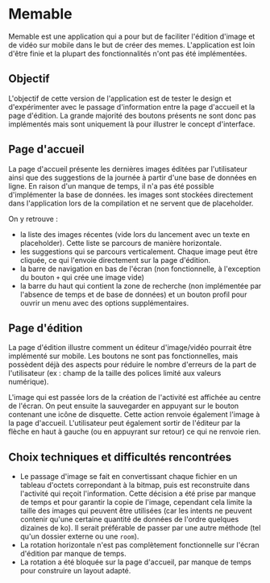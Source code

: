 # Memable

Memable est une application qui a pour but de faciliter l'édition d'image et de vidéo sur mobile dans le but de créer des memes. L'application est loin d'être finie et la plupart des fonctionnalités n'ont pas été implémentées.

## Objectif
L'objectif de cette version de l'application est de tester le design et d'expérimenter avec le passage d'information entre la page d'accueil et la page d'édition. La grande majorité des boutons présents ne sont donc pas implémentés mais sont uniquement là pour illustrer le concept d'interface.

## Page d'accueil

La page d'accueil présente les dernières images éditées par l'utilisateur ainsi que des suggestions de la journée à partir d'une base de données en ligne. En raison d'un manque de temps, il n'a pas été possible d'implémenter la base de données. les images sont stockées directement dans l'application lors de la compilation et ne servent que de placeholder.

On y retrouve :
- la liste des images récentes (vide lors du lancement avec un texte en placeholder). Cette liste se parcours de manière horizontale.
- les suggestions qui se parcours verticalement. Chaque image peut être cliquée, ce qui l'envoie directement sur la page d'édition.
- la barre de navigation en bas de l'écran (non fonctionnelle, à l'exception du bouton `+` qui crée une image vide)
- la barre du haut qui contient la zone de recherche (non implémentée par l'absence de temps et de base de données) et un bouton profil pour ouvrir un menu avec des options supplémentaires.

## Page d'édition

La page d'édition illustre comment un éditeur d'image/vidéo pourrait être implémenté sur mobile. Les boutons ne sont pas fonctionnelles, mais possèdent déjà des aspects pour réduire le nombre d'erreurs de la part de l'utilisateur (ex : champ de la taille des polices limité aux valeurs numérique).

L'image qui est passée lors de la création de l'activité est affichée au centre de l'écran. On peut ensuite la sauvegarder en appuyant sur le bouton contenant une icône de disquette. Cette action renvoie également l'image à la page d'accueil. L'utilisateur peut également sortir de l'éditeur par la flèche en haut à gauche (ou en appuyrant sur retour) ce qui ne renvoie rien.

## Choix techniques et difficultés rencontrées

- Le passage d'image se fait en convertissant chaque fichier en un tableau d'octets correpondant à la bitmap, puis est reconstruite dans l'activité qui reçoit l'information. Cette décision a été prise par manque de temps et pour garantir la copie de l'image, cependant cela limite la taille des images qui peuvent être utilisées (car les intents ne peuvent contenir qu'une certaine quantité de données de l'ordre quelques dizaines de ko). Il serait préférable de passer par une autre méthode (tel qu'un dossier externe ou une `room`).
- La rotation horizontale n'est pas complètement fonctionnelle sur l'écran d'édition par manque de temps.
- La rotation a été bloquée sur la page d'accueil, par manque de temps pour construire un layout adapté.
